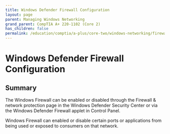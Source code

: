 ```yaml
---
title: Windows Defender Firewall Configuration
layout: page
parent: Managing Windows Networking
grand_parent: CompTIA A+ 220-1102 (Core 2)
has_children: false
permalink: /education/comptia/a-plus/core-two/windows-networking/firewall-configuration/
---
```


# Windows Defender Firewall Configuration

## Summary

The Windows Firewall can be enabled or disabled through the Firewall & network protection page in the Windows Defender Security Center or via the Windows Defender Firewall applet in Control Panel. 

Windows Firewall can enabled or disable certain ports or applications from being used or exposed to consumers on that network.